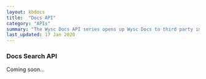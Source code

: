```yaml
---
layout: kbdocs
title:  "Docs API"
category: "APIs"
summary: "The Wysc Docs API series opens up Wysc Docs to third party implementations outside of the Wysc website."
last_updated: 17 Jan 2020
---
```


### Docs Search API

Coming soon...


